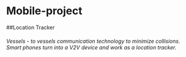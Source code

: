 # Mobile-project
##Location Tracker
###### Vessels - to vessels communication technology to minimize collisions. Smart phones turn into a V2V device and work as a location tracker.
